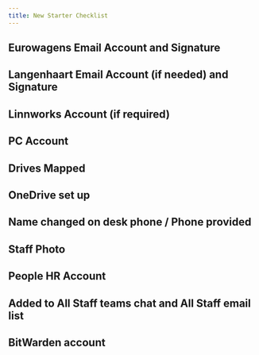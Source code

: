 ```yaml
---
title: New Starter Checklist
---
```


## Eurowagens Email Account and Signature
## Langenhaart Email Account (if needed) and Signature
## Linnworks Account (if required)
## PC Account
## Drives Mapped
## OneDrive set up
## Name changed on desk phone / Phone provided
## Staff Photo
## People HR Account
## Added to All Staff teams chat and All Staff email list
## BitWarden account
